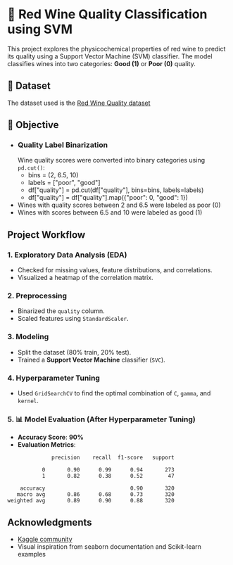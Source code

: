 # 🍷 Red Wine Quality Classification using SVM
This project explores the physicochemical properties of red wine to predict its quality using a Support Vector Machine (SVM) classifier. The model classifies wines into two categories: **Good (1)** or **Poor (0)** quality.
## 📂 Dataset
The dataset used is the [Red Wine Quality dataset](https://www.kaggle.com/datasets/lovishbansal123/red-wine-quality)
## 🎯 Objective
  - ### Quality Label Binarization
    Wine quality scores were converted into binary categories using `pd.cut()`:
    - bins = (2, 6.5, 10)
    - labels = ["poor", "good"]
    - df["quality"] = pd.cut(df["quality"], bins=bins, labels=labels)
    - df["quality"] = df["quality"].map({"poor": 0, "good": 1})
  - Wines with quality scores between 2 and 6.5 were labeled as poor (0)
  - Wines with scores between 6.5 and 10 were labeled as good (1)
## Project Workflow
### 1. Exploratory Data Analysis (EDA)
- Checked for missing values, feature distributions, and correlations.
- Visualized a heatmap of the correlation matrix.
### 2. Preprocessing
- Binarized the `quality` column.
- Scaled features using `StandardScaler`.
### 3. Modeling
- Split the dataset (80% train, 20% test).
- Trained a **Support Vector Machine** classifier (`SVC`).
### 4. Hyperparameter Tuning
- Used `GridSearchCV` to find the optimal combination of `C`, `gamma`, and `kernel`.
### 5. 📊 Model Evaluation (After Hyperparameter Tuning)

- **Accuracy Score**: **90%**
- **Evaluation Metrics**:

```plaintext
              precision    recall  f1-score   support

           0       0.90      0.99      0.94       273
           1       0.82      0.38      0.52        47

    accuracy                           0.90       320
   macro avg       0.86      0.68      0.73       320
weighted avg       0.89      0.90      0.88       320
```
## Acknowledgments
- [Kaggle community](https://www.kaggle.com/datasets/lovishbansal123/red-wine-quality)
- Visual inspiration from seaborn documentation and Scikit-learn examples
